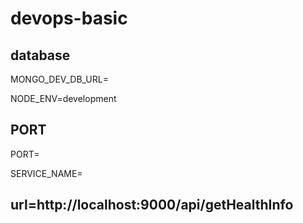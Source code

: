 # devops-basic

## database

MONGO_DEV_DB_URL=

NODE_ENV=development



## PORT
PORT=

SERVICE_NAME=


## url=http://localhost:9000/api/getHealthInfo
